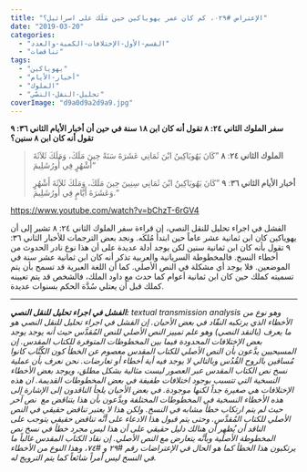 ```yaml
---
title: "الإعتراض #٠٢٩، كم كان عمر يهوياكين حين مَلَك على اسرائيل؟"
date: "2019-03-20"
categories: 
  - "القسم-الأول-الإختلافات-الكمية-والعدد"
  - "تناقضات"
tags: 
  - "يهوياكين"
  - "أخبار-الأيام"
  - "الملوك"
  - "تحليل-النقل-النصّي"
coverImage: "d9a0d9a2d9a9.jpg"
---
```


**سفر الملوك الثاني ٢٤: ٨ تقول أنه كان ابن ١٨ سنة في حين أن أخبار الأيام الثاني ٣٦: ٩ تقول أنه كان ابن ٨ سنين؟**

> **الملوك الثاني ٢٤**: **٨** ”كَانَ يَهُويَاكِينُ ابْنَ ثَمَانِي عَشَرَةَ سَنَةً حِينَ مَلَكَ، وَمَلَكَ ثَلاَثَةَ أَشْهُرٍ فِي أُورُشَلِيمَ“
> 
> **أخبار الأيام الثاني ٣٦**: **٩** ”كَانَ يَهُويَاكِينُ ابْنَ ثَمَانِي سِنِينَ حِينَ مَلَكَ، وَمَلَكَ ثَلاَثَةَ أَشْهُرٍ وَعَشَرَةَ أَيَّامٍ فِي أُورُشَلِيمَ.“

https://www.youtube.com/watch?v=bChzT-6rGV4

الفشل في اجراء تحليل للنقل النصي، إن قراءة سفر الملوك الثاني ٢٤: ٨ تشير إلى أن يهوياكين كان ابن ثمانية عشر عاماً حين ابتدأ مُلكَه. ونجد بعض الترجمات للأخبار الثاني ٣٦: ٩ تقول بأنه كان ابن ثمانية سنين لكن يوجد أدلة عديدة على أن هذا نوع نادر الحدوث من أخطاء النسخ. فالمخطوطة السريانية والعربية تذكر أنه كان ابن ثمانية عشر سنة في الموضعين. فلا يوجد أي مشكلة في النص الأصلي. كما أن اللغة العبرية قد تسمح بأن يتم تسميته كملك حين كان ابن ثمانية أعوام كما حدث مع داود الملك، فالشخص قد يتم تعيينه كملك قبل أن يعتلي سُدَّة الحكم بسنوات عديدة.

* * *

_**الفشل في اجراء تحليل للنقل النصي:** textual transmission analysis وهو نوع من الأخطاء الذي يرتكبه النقّاد في بعض الأحيان. إن الفشل في اجراء تحليل للنقل النصي هو ما يعرف (بالنقد النصي) وهو علم تمييز النص الأصلي للنص المُقدَّس حيث أنه يوجد يوجد بعض الإختلافات المحدودة فيما بين المخطوطات المتوفرة للكتاب المقدس. إن المسيحيين يدَّعون بأن النص الأصلي للكتاب المقدس معصوم عن الخطأ كون الكُتَّاب كانوا مُساقين بالروح القُدُس وبالتالي لا يوجد فيه أية أخطاء أو تعارضات. نحن نعرف بأن عملية نسخ نص الكتاب المقدس عبر العصور ليست مثالية بشكل مطلق، ويوجد بعض الأخطاء النسخية التي تتسبب بوجود اختلافات طفيفة في بعض المخطوطات القديمة. ان هذه الإختلافات هي صغيرة جداً لكنها موجودة. في بعض الأحيان يلجأ الناقدون إلى الإشارة إلى هذه الأخطاء النسخية في المخطوطات المختلفة ويدَّعون بأن هذا يتناقض مع  نص آخر حيث لم يتم ارتكاب خطأ مشابه في النسخ. ولكن هذا لا يعتبر تناقض حقيقي في النص الأصلي للكتاب المُقدَّس. وحتى يتم قبول هذا الادعاء على أنَّه تناقض حقيقي يتوجب على الناقد أن يُظهِر أن هنالك دليل حقيقي على أن هذا ليس مجرد خطأ في نسخ نص المخطوطة الأصلية وبأنَّه يتعارض مع النص الأصلي. إن نقاد الكتاب المقدس غالباً ما يرتكبون هذا الخطأ كما هو الحال في الإعتراضات رقم #٢٩ و #٧٤، وهذا النوع من الأخطاء في النسخ ليس أمراً شائعاً كما يتم الترويج له._
